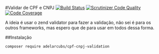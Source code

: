 #Validar de CPF e CNPJ
[![Build Status](https://travis-ci.org/adelarcubs/cpf-cnpj-validation.svg?branch=master)](https://travis-ci.org/adelarcubs/cpf-cnpj-validation)
[![Scrutinizer Code Quality](https://scrutinizer-ci.com/g/adelarcubs/ofxparser/badges/quality-score.png?b=master)](https://scrutinizer-ci.com/g/adelarcubs/ofxparser/?branch=master)
[![Code Coverage](https://scrutinizer-ci.com/g/adelarcubs/ofxparser/badges/coverage.png?b=master)](https://scrutinizer-ci.com/g/adelarcubs/ofxparser/?branch=master)

A ideia é usar o zend validator para fazer a validação, não sei é para os outros frameworks, mas espero que de para usar em todos dessa forma.

##Instalação

```
composer require adelarcubs/cpf-cnpj-validation
```